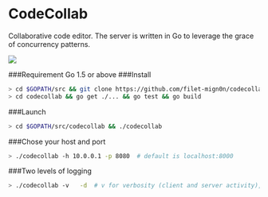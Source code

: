# CodeCollab

Collaborative code editor. The server is written in Go to leverage the grace of concurrency patterns.

<img src="https://raw.githubusercontent.com/filet-mign0n/filet-mignon.github.io/master/images/codecollab.gif">

###Requirement
Go 1.5 or above
###Install
```sh
> cd $GOPATH/src && git clone https://github.com/filet-mign0n/codecollab &&
> cd codecollab && go get ./... && go test && go build
```
###Launch
```sh
> cd $GOPATH/src/codecollab && ./codecollab
```
###Chose your host and port
```sh
> ./codecollab -h 10.0.0.1 -p 8080	# default is localhost:8000
```
###Two levels of logging
```sh
> ./codecollab -v	-d	# v for verbosity (client and server activity), d for debug
```
